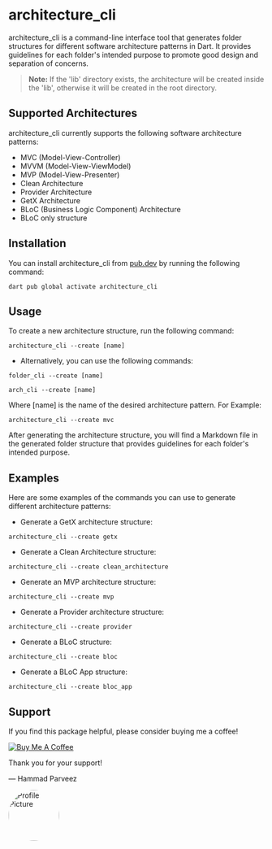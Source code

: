 # architecture_cli

architecture_cli is a command-line interface tool that generates folder structures for different software architecture patterns in Dart. It provides guidelines for each folder's intended purpose to promote good design and separation of concerns.

> **Note:** If the 'lib' directory exists, the architecture will be created inside the 'lib', otherwise it will be created in the root directory.

## Supported Architectures

architecture_cli currently supports the following software architecture patterns:

- MVC (Model-View-Controller)
- MVVM (Model-View-ViewModel)
- MVP (Model-View-Presenter)
- Clean Architecture
- Provider Architecture
- GetX Architecture
- BLoC (Business Logic Component) Architecture
- BLoC only structure

## Installation

You can install architecture_cli from [pub.dev](https://pub.dev/packages/architecture_cli) by running the following command:
```console style="background-color: black;"
dart pub global activate architecture_cli
```
## Usage

To create a new architecture structure, run the following command:
```console style="background-color: black;"
architecture_cli --create [name]
```

- Alternatively, you can use the following commands:
```console style="background-color: black;"
folder_cli --create [name]
```
```console style="background-color: black;"
arch_cli --create [name]
```
Where [name] is the name of the desired architecture pattern. For Example:

```console style="background-color: black;"
architecture_cli --create mvc
```

After generating the architecture structure, you will find a Markdown file in the generated folder structure that provides guidelines for each folder's intended purpose.

## Examples

Here are some examples of the commands you can use to generate different architecture patterns:

- Generate a GetX architecture structure:

```console style="background-color: black;"
architecture_cli --create getx
```

- Generate a Clean Architecture structure:

```console style="background-color: black;"
architecture_cli --create clean_architecture
```

- Generate an MVP architecture structure:

```console style="background-color: black;"
architecture_cli --create mvp
```

- Generate a Provider architecture structure:

```console style="background-color: black;"
architecture_cli --create provider
```
- Generate a BLoC structure:

```console style="background-color: black;"
architecture_cli --create bloc
```

- Generate a BLoC App structure:

```console style="background-color: black;"
architecture_cli --create bloc_app
```

## Support

If you find this package helpful, please consider buying me a coffee!

[![Buy Me A Coffee](https://cdn.buymeacoffee.com/buttons/v2/default-yellow.png)](https://www.buymeacoffee.com/hammadparveez)

Thank you for your support!

— Hammad Parveez

<a href="https://github.com/hammadparveez/" ><img src="https://avatars.githubusercontent.com/u/33895363?v=4" alt="Profile Picture" style="width: 100px; height: 100px; border-radius: 50%;"> </a>
